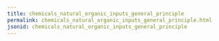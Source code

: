```yaml
---
title: chemicals_natural_organic_inputs_general_principle
permalink: chemicals_natural_organic_inputs_general_principle.html
jsonid: chemicals_natural_organic_inputs_general_principle
---
```

